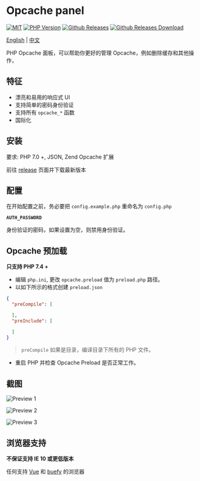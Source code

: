 # Opcache panel 
<a href="https://github.com/Hill-98/opcache-panel/blob/master/LICENSE"><img alt="MIT" src="https://img.shields.io/github/license/Hill-98/opcache-panel"></a>
<a href="https://packagist.org/packages/hill-98/opcache-panel"><img alt="PHP Version" src="https://img.shields.io/packagist/php-v/hill-98/opcache-panel"></a>
<a href="https://github.com/Hill-98/opcache-panel/releases"><img alt="Github Releases" src="https://img.shields.io/github/v/release/Hill-98/opcache-panel"></a>
<a href="https://github.com/Hill-98/opcache-panel/releases"><img alt="Github Releases Download" src="https://img.shields.io/github/downloads/Hill-98/opcache-panel/total"></a>

[English](https://github.com/Hill-98/opcache-panel/blob/master/README.md) | [中文](https://github.com/Hill-98/opcache-panel/blob/master/README_cn.md)

PHP Opcache 面板，可以帮助你更好的管理 Opcache，例如删除缓存和其他操作，

## 特征

* 漂亮和易用的响应式 UI
* 支持简单的密码身份验证
* 支持所有 `opcache_*` 函数
* 国际化

## 安装

要求: PHP 7.0 +, JSON, Zend Opcache 扩展

前往 [release](https://github.com/Hill-98/opcache-panel/releases) 页面并下载最新版本

## 配置
在开始配置之前，务必要把 `config.example.php` 重命名为 `config.php`

**`AUTH_PASSWORD`**

身份验证的密码，如果设置为空，则禁用身份验证。

## Opcache 预加载
**只支持 PHP 7.4 +**

* 编辑 `php.ini`, 更改 `opcache.preload` 值为 `preload.php` 路径。
* 以如下所示的格式创建 `preload.json`

```json
{
  "preCompile": [

  ],
  "preInclude": [

  ]
}
```
> `preCompile` 如果是目录，编译目录下所有的 PHP 文件。

* 重启 PHP 并检查 Opcache Preload 是否正常工作。

## 截图

![Preview 1](https://cdn.mivm.cn/github/opcache-panel/image/preview1.jpg)

![Preview 2](https://cdn.mivm.cn/github/opcache-panel/image/preview2.jpg)

![Preview 3](https://cdn.mivm.cn/github/opcache-panel/image/preview3.jpg)

## 浏览器支持

**不保证支持 IE 10 或更低版本**

任何支持 [Vue](https://github.com/vuejs/vue) 和 [buefy](https://github.com/buefy/buefy) 的浏览器
